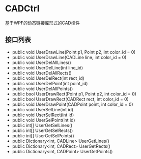 # CADCtrl
基于WPF的动态链接库形式的CAD控件

## 接口列表 ##
- public void UserDrawLine(Point p1, Point p2, int color_id = 0)
- public void UserDrawLine(CADLine line, int color_id = 0)
- public void UserDelAllLines()
- public void UserDelLine(int line_id)
- public void UserDelAllRects()
- public void UserDelRect(int rect_id)
- public void UserDelPoint(int point_id)
- public void UserDelAllPoints()
- public bool UserDrawRect(Point p1, Point p2, int color_id = 0)
- public bool UserDrawRect(CADRect rect, int color_id = 0)
- public void UserDrawPoint(CADPoint point, int color_id = 0)
- public void UserSelLine(int id)
- public void UserSelRect(int id)
- public void UserSelPoint(int id)
- public int[] UserGetSelLines()
- public int[] UserGetSelRects()
- public int[] UserGetSelPoints()
- public Dictionary<int, CADLine> UserGetLines()
- public Dictionary<int, CADRect> UserGetRects()
- public Dictionary<int, CADPoint> UserGetPoints()